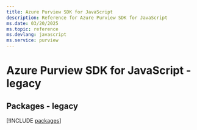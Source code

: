 ```yaml
---
title: Azure Purview SDK for JavaScript
description: Reference for Azure Purview SDK for JavaScript
ms.date: 03/20/2025
ms.topic: reference
ms.devlang: javascript
ms.service: purview
---
```

# Azure Purview SDK for JavaScript - legacy
## Packages - legacy
[!INCLUDE [packages](purview-index.md)]